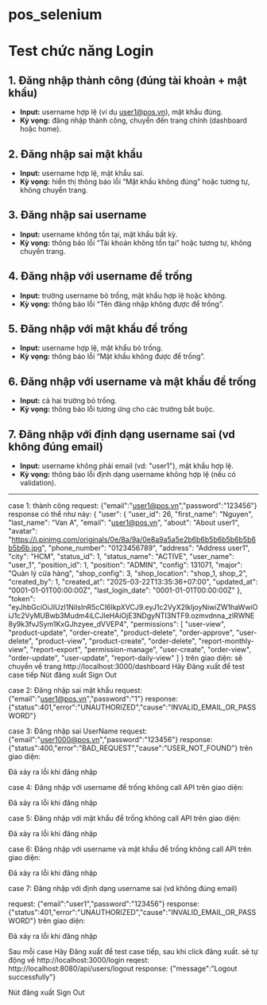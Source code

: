 # pos_selenium


# Test chức năng Login

## 1. Đăng nhập thành công (đúng tài khoản + mật khẩu)
- **Input:** username hợp lệ (ví dụ user1@pos.vn), mật khẩu đúng.
- **Kỳ vọng:** đăng nhập thành công, chuyển đến trang chính (dashboard hoặc home).

## 2. Đăng nhập sai mật khẩu
- **Input:** username hợp lệ, mật khẩu sai.
- **Kỳ vọng:** hiển thị thông báo lỗi “Mật khẩu không đúng” hoặc tương tự, không chuyển trang.

## 3. Đăng nhập sai username
- **Input:** username không tồn tại, mật khẩu bất kỳ.
- **Kỳ vọng:** thông báo lỗi “Tài khoản không tồn tại” hoặc tương tự, không chuyển trang.

## 4. Đăng nhập với username để trống
- **Input:** trường username bỏ trống, mật khẩu hợp lệ hoặc không.
- **Kỳ vọng:** thông báo lỗi “Tên đăng nhập không được để trống”.

## 5. Đăng nhập với mật khẩu để trống
- **Input:** username hợp lệ, mật khẩu bỏ trống.
- **Kỳ vọng:** thông báo lỗi “Mật khẩu không được để trống”.

## 6. Đăng nhập với username và mật khẩu để trống
- **Input:** cả hai trường bỏ trống.
- **Kỳ vọng:** thông báo lỗi tương ứng cho các trường bắt buộc.

## 7. Đăng nhập với định dạng username sai (vd không đúng email)
- **Input:** username không phải email (vd: "user1"), mật khẩu hợp lệ.
- **Kỳ vọng:** thông báo lỗi định dạng username không hợp lệ (nếu có validation).

---

case 1: thành công
request: {"email":"user1@pos.vn","password":"123456"}
response có thể như này:  {
    "user": {
        "user_id": 26,
        "first_name": "Nguyen",
        "last_name": "Van A",
        "email": "user1@pos.vn",
        "about": "About user1",
        "avatar": "https://i.pinimg.com/originals/0e/8a/9a/0e8a9a5a5e2b6b6b5b6b5b6b5b6b5b6b.jpg",
        "phone_number": "0123456789",
        "address": "Address user1",
        "city": "HCM",
        "status_id": 1,
        "status_name": "ACTIVE",
        "user_name": "user_1",
        "position_id": 1,
        "position": "ADMIN",
        "config": 131071,
        "major": "Quản lý cửa hàng",
        "shop_config": 3,
        "shop_location": "shop_1, shop_2",
        "created_by": 1,
        "created_at": "2025-03-22T13:35:36+07:00",
        "updated_at": "0001-01-01T00:00:00Z",
        "last_login_date": "0001-01-01T00:00:00Z"
    },
    "token": "eyJhbGciOiJIUzI1NiIsInR5cCI6IkpXVCJ9.eyJ1c2VyX2lkIjoyNiwiZW1haWwiOiJ1c2VyMUBwb3Mudm4iLCJleHAiOjE3NDgyNTI3NTF9.ozmvdnna_zlRWNE8y9k3fvJSym1KxGJhzyee_dVVEP4",
    "permissions": [
        "user-view",
        "product-update",
        "order-create",
        "product-delete",
        "order-approve",
        "user-delete",
        "product-view",
        "product-create",
        "order-delete",
        "report-monthly-view",
        "report-export",
        "permission-manage",
        "user-create",
        "order-view",
        "order-update",
        "user-update",
        "report-daily-view"
    ]
}
trên giao diện: sẽ chuyển về trang http://localhost:3000/dashboard
Hãy Đăng xuất để test case tiếp
Nút đăng xuất <span>Sign Out</span>

case 2: Đăng nhập sai mật khẩu
request: {"email":"user1@pos.vn","password":"1"}
response: {"status":401,"error":"UNAUTHORIZED","cause":"INVALID_EMAIL_OR_PASSWORD"}

case 3: Đăng nhập sai UserName
request: {"email":"user1000@pos.vn","password":"123456"}
response: {"status":400,"error":"BAD_REQUEST","cause":"USER_NOT_FOUND"}
trên giao diện: <div class="login-error">Đã xảy ra lỗi khi đăng nhập</div>

case 4: Đăng nhập với username để trống
không call API
trên giao diện: <div class="login-error">Đã xảy ra lỗi khi đăng nhập</div>

case 5: Đăng nhập với mật khẩu để trống
không call API
trên giao diện: <div class="login-error">Đã xảy ra lỗi khi đăng nhập</div>

case 6: Đăng nhập với username và mật khẩu để trống
không call API
trên giao diện: <div class="login-error">Đã xảy ra lỗi khi đăng nhập</div>

case 7: Đăng nhập với định dạng username sai (vd không đúng email)

request: {"email":"user1","password":"123456"}
response: {"status":401,"error":"UNAUTHORIZED","cause":"INVALID_EMAIL_OR_PASSWORD"}
trên giao diện: <div class="login-error">Đã xảy ra lỗi khi đăng nhập</div>


Sau mỗi case Hãy Đăng xuất để test case tiếp,
sau khi click đăng xuất. sẽ tự động về  http://localhost:3000/login
reqest: http://localhost:8080/api/users/logout
response: {"message":"Logout successfully"}

Nút đăng xuất <span>Sign Out</span>

